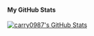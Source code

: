 <!--
**carry0987/carry0987** is a ✨ _special_ ✨ repository because its `README.md` (this file) appears on your GitHub profile.

Here are some ideas to get you started:

- 🔭 I’m currently working on ...
- 🌱 I’m currently learning ...
- 👯 I’m looking to collaborate on ...
- 🤔 I’m looking for help with ...
- 💬 Ask me about ...
- 📫 How to reach me: ...
- 😄 Pronouns: ...
- ⚡ Fun fact: ...
-->

#### My GitHub Stats

<a href="https://github.com/carry0987">
  <img align="center" src="https://github-stat-three.vercel.app/api?username=carry0987&hide=prs&show_icons=true&line_height=33&count_private=true&theme=dark" alt="carry0987's GitHub Stats" />
</a>
<!-- <a href="https://github.com/carry0987">
  <img align="center" src="https://github-readme-stats.vercel.app/api/top-langs/?username=carry0987&&hide=cmake&layout=compact&theme=dark" alt="Top Langs" />
</a> -->
